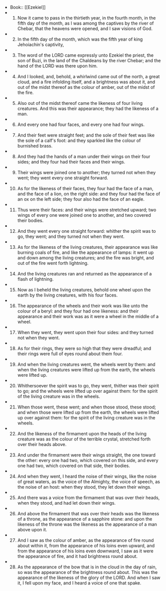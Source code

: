 - Book:: [[Ezekiel]]
- 1. Now it came to pass in the thirtieth year, in the fourth month, in the fifth day of the month, as I was among the captives by the river of Chebar, that the heavens were opened, and I saw visions of God.
- 2. In the fifth day of the month, which was the fifth year of king Jehoiachin's captivity,
- 3. The word of the LORD came expressly unto Ezekiel the priest, the son of Buzi, in the land of the Chaldeans by the river Chebar; and the hand of the LORD was there upon him.
- 4. And I looked, and, behold, a whirlwind came out of the north, a great cloud, and a fire infolding itself, and a brightness was about it, and out of the midst thereof as the colour of amber, out of the midst of the fire.
- 5. Also out of the midst thereof came the likeness of four living creatures. And this was their appearance; they had the likeness of a man.
- 6. And every one had four faces, and every one had four wings.
- 7. And their feet were straight feet; and the sole of their feet was like the sole of a calf's foot: and they sparkled like the colour of burnished brass.
- 8. And they had the hands of a man under their wings on their four sides; and they four had their faces and their wings.
- 9. Their wings were joined one to another; they turned not when they went; they went every one straight forward.
- 10. As for the likeness of their faces, they four had the face of a man, and the face of a lion, on the right side: and they four had the face of an ox on the left side; they four also had the face of an eagle.
- 11. Thus were their faces: and their wings were stretched upward; two wings of every one were joined one to another, and two covered their bodies.
- 12. And they went every one straight forward: whither the spirit was to go, they went; and they turned not when they went.
- 13. As for the likeness of the living creatures, their appearance was like burning coals of fire, and like the appearance of lamps: it went up and down among the living creatures; and the fire was bright, and out of the fire went forth lightning.
- 14. And the living creatures ran and returned as the appearance of a flash of lightning.
- 15. Now as I beheld the living creatures, behold one wheel upon the earth by the living creatures, with his four faces.
- 16. The appearance of the wheels and their work was like unto the colour of a beryl: and they four had one likeness: and their appearance and their work was as it were a wheel in the middle of a wheel.
- 17. When they went, they went upon their four sides: and they turned not when they went.
- 18. As for their rings, they were so high that they were dreadful; and their rings were full of eyes round about them four.
- 19. And when the living creatures went, the wheels went by them: and when the living creatures were lifted up from the earth, the wheels were lifted up.
- 20. Whithersoever the spirit was to go, they went, thither was their spirit to go; and the wheels were lifted up over against them: for the spirit of the living creature was in the wheels.
- 21. When those went, these went; and when those stood, these stood; and when those were lifted up from the earth, the wheels were lifted up over against them: for the spirit of the living creature was in the wheels.
- 22. And the likeness of the firmament upon the heads of the living creature was as the colour of the terrible crystal, stretched forth over their heads above.
- 23. And under the firmament were their wings straight, the one toward the other: every one had two, which covered on this side, and every one had two, which covered on that side, their bodies.
- 24. And when they went, I heard the noise of their wings, like the noise of great waters, as the voice of the Almighty, the voice of speech, as the noise of an host: when they stood, they let down their wings.
- 25. And there was a voice from the firmament that was over their heads, when they stood, and had let down their wings.
- 26. And above the firmament that was over their heads was the likeness of a throne, as the appearance of a sapphire stone: and upon the likeness of the throne was the likeness as the appearance of a man above upon it.
- 27. And I saw as the colour of amber, as the appearance of fire round about within it, from the appearance of his loins even upward, and from the appearance of his loins even downward, I saw as it were the appearance of fire, and it had brightness round about.
- 28. As the appearance of the bow that is in the cloud in the day of rain, so was the appearance of the brightness round about. This was the appearance of the likeness of the glory of the LORD. And when I saw it, I fell upon my face, and I heard a voice of one that spake.
